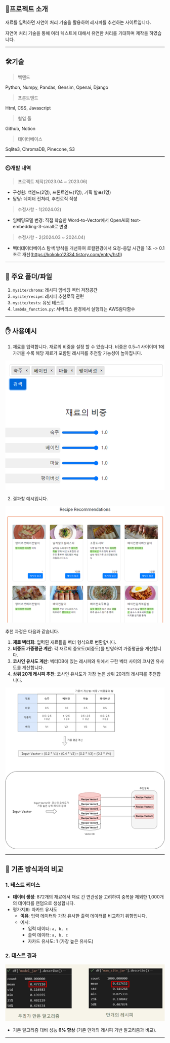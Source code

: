 ## :book:프로젝트 소개

재료를 입력하면 자연어 처리 기술을 활용하여 레시피를 추천하는 사이트입니다.

자연어 처리 기술을 통해 여러 텍스트에 대해서 유연한 처리를 기대하며 제작을 하였습니다.



---



## 🛠️기술

> 백엔드

Python, Numpy, Pandas, Gensim, Openai, Django



> 프론트엔드

Html, CSS, Javascript



> 협업 툴

Github, Notion



> 데이터베이스

Sqlite3, ChromaDB, Pinecone, S3

 


---




### :timer_clock:개발 내역

> 프로젝트 제작(2023.04 ~ 2023.06)

- 구성원:  백엔드(2명), 프론트엔드(1명), 기획 발표(1명)
- 담당: 데이터 전처리, 추천로직 작성



> 수정사항 - 1(2024.02)

- 임베딩모델 변경: 직접 학습한 Word-to-Vector에서 OpenAI의 text-embedding-3-small로 변경.

>  수정사항 - 2(2024.03 ~ 2024.04)

- 벡터데이터베이스 탐색 방식을 개선하여 로컬환경에서 요청-응답 시간을 1초 -> 0.1초로 개선(https://kokoko12334.tistory.com/entry/hsfl)



---



## :file_folder: 주요 폴더/파일


1. `mysite/chroma`: 레시피 임베딩 벡터 저장공간
2. `mysite/recipe`: 레시피 추천로직 관련
3. `mysite/tests`: 유닛 테스트
4. `lambda_function.py`: 서버리스 환경에서 실행되는 AWS람다함수



---



## :hand: 사용예시

1. 재료를 입력합니다. 재료의 비중을 설정 할 수 있습니다. 비중은 0.5~1 사이이며 1에 가까울 수록 해당 재료가 포함된 레시피를 추천할 가능성이 높아집니다.



![](./img/재료입력.png)



2. 결과창 예시입니다.

![](./img/결과출력.png)



추천 과정은 다음과 같습니다.

1. **재료 벡터화**: 입력된 재료들을 벡터 형식으로 변환합니다.
2. **비중도 가중평균 계산**: 각 재료의 중요도(비중도)를 반영하여 가중평균을 계산합니다.
3. **코사인 유사도 계산**: 벡터DB에 있는 레시피와 위에서 구한 벡터 사이의 코사인 유사도를 계산합니다.
4. **상위 20개 레시피 추천**: 코사인 유사도가 가장 높은 상위 20개의 레시피를 추천합니다.<br>

![](./img/설명.png)


---


## :straight_ruler: 기존 방식과의 비교



### 1. 테스트 케이스

- **데이터 생성**: 872개의 재료에서 재료 간 연관성을 고려하여 중복을 제외한 1,000개의 데이터를 랜덤으로 생성합니다.
- 평가지표: 자카드 유사도
  - **이유**: 입력 데이터와 가장 유사한 출력 데이터를 비교하기 위함입니다.
  - 예시:
    - 입력 데이터: `a, b, c`
    - 출력 데이터: `a, b, c`
    - 자카드 유사도: 1 (가장 높은 유사도)



### 2. 테스트 결과
![](./img/test.png)




- 기존 알고리즘 대비 성능 **6% 향상** (기존 만개의 레시피 기반 알고리즘과 비교).





---

